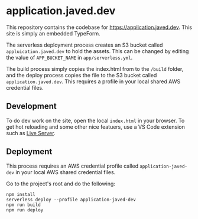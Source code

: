 # application.javed.dev

This repository contains the codebase for https://application.javed.dev. This site is simply an embedded TypeForm.

The serverless deployment process creates an S3 bucket called `appluication.javed.dev` to hold the assets. This can be changed by editing the value of `APP_BUCKET_NAME` in `app/serverless.yml`.

The build process simply copies the index.html from to the `/build` folder, and the deploy process copies the file to the S3 bucket called `application.javed.dev`. This requires a profile in your local shared AWS credential files.

## Development
To do dev work on the site, open the local `index.html` in your browser. To get hot reloading and some other nice featuers, use a VS Code extension such as [Live Server](https://marketplace.visualstudio.com/items?itemName=ritwickdey.LiveServer).

## Deployment
This process requires an AWS credential profile called `application-javed-dev` in your local AWS shared credential files.

Go to the project's root and do the following:
```
npm install
serverless deploy --profile application-javed-dev
npm run build
npm run deploy
```
